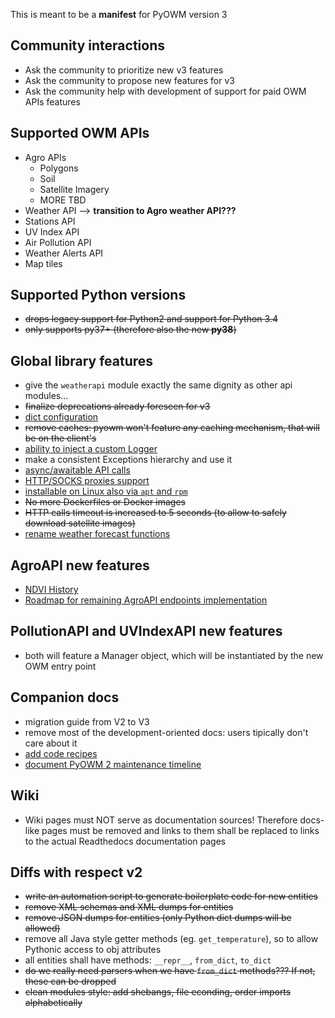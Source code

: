 This is meant to be a **manifest** for PyOWM version 3

## Community interactions
- Ask the community to prioritize new v3 features
- Ask the community to propose new features for v3
- Ask the community help with development of support for paid OWM APIs features


## Supported OWM APIs
- Agro APIs
    - Polygons
    - Soil
    - Satellite Imagery
    - MORE TBD
- Weather API --> **transition to Agro weather API???**
- Stations API
- UV Index API
- Air Pollution API
- Weather Alerts API
- Map tiles

## Supported Python versions
- ~~drops legacy support for Python2 and support for Python 3.4~~
- ~~only supports py37+ (therefore also the new **py38**)~~

## Global library features
- give the `weatherapi` module exactly the same dignity as other api modules...
- ~~finalize deprecations already foreseen for v3~~
- [dict configuration](https://github.com/csparpa/pyowm/issues/248)
- ~~remove caches: pyowm won't feature any caching mechanism, that will be on the client's~~
- [ability to inject a custom Logger](https://github.com/csparpa/pyowm/issues/285)
- make a consistent Exceptions hierarchy and use it
- [async/awaitable API calls](https://github.com/csparpa/pyowm/issues/246)
- [HTTP/SOCKS proxies support](https://github.com/csparpa/pyowm/issues/233)
- [installable on Linux also via `apt` and `rpm`](https://github.com/csparpa/pyowm/issues/98)
- ~~No more Dockerfiles or Docker images~~
- ~~HTTP calls timeout is increased to 5 seconds (to allow to safely download satellite images)~~
- [rename weather forecast functions](https://github.com/csparpa/pyowm/issues/42)

## AgroAPI new features
 - [NDVI History](https://github.com/csparpa/pyowm/issues/274)
 - [Roadmap for remaining AgroAPI endpoints implementation](https://github.com/csparpa/pyowm/issues/273)

## PollutionAPI and UVIndexAPI new features
 - both will feature a Manager object, which will be instantiated by the new OWM entry point

## Companion docs
- migration guide from V2 to V3
- remove most of the development-oriented docs: users tipically don't care about it
- [add code recipes](https://github.com/csparpa/pyowm/issues/262)
- [document PyOWM 2 maintenance timeline](https://github.com/csparpa/pyowm/issues/265)

## Wiki
- Wiki pages must NOT serve as documentation sources! Therefore docs-like pages must be removed and links to them shall be replaced to links to the actual Readthedocs documentation pages

## Diffs with respect v2
- ~~write an automation script to generate boilerplate code for new entities~~
- ~~remove XML schemas and XML dumps for entities~~
- ~~remove JSON dumps for entities (only Python dict dumps will be allowed)~~
- remove all Java style getter methods (eg. `get_temperature`), so to allow Pythonic access to obj attributes
- all entities shall have methods: `__repr__`, `from_dict`, `to_dict`
- ~~do we really need parsers when we have `from_dict` methods??? If not, these can be dropped~~
- ~~clean modules style: add shebangs, file econding, order imports alphabetically~~